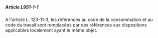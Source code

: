##### Article L951-1-1

A l'article L. 123-11-3, les références au code de la consommation et au code du travail sont remplacées par des références aux dispositions applicables localement ayant le même objet.

